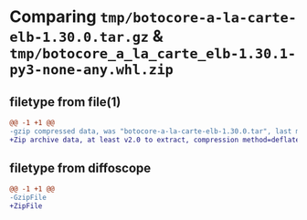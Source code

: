 # Comparing `tmp/botocore-a-la-carte-elb-1.30.0.tar.gz` & `tmp/botocore_a_la_carte_elb-1.30.1-py3-none-any.whl.zip`

## filetype from file(1)

```diff
@@ -1 +1 @@
-gzip compressed data, was "botocore-a-la-carte-elb-1.30.0.tar", last modified: Tue Jul  4 01:44:33 2023, max compression
+Zip archive data, at least v2.0 to extract, compression method=deflate
```

## filetype from diffoscope

```diff
@@ -1 +1 @@
-GzipFile
+ZipFile
```

